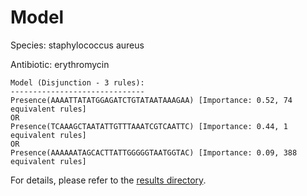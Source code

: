 
# Model

Species: staphylococcus aureus

Antibiotic: erythromycin

```
Model (Disjunction - 3 rules):
------------------------------
Presence(AAAATTATATGGAGATCTGTATAATAAAGAA) [Importance: 0.52, 74 equivalent rules]
OR
Presence(TCAAAGCTAATATTGTTTAAATCGTCAATTC) [Importance: 0.44, 1 equivalent rules]
OR
Presence(AAAAAATAGCACTTATTGGGGGTAATGGTAC) [Importance: 0.09, 388 equivalent rules]

```

For details, please refer to the [results directory](../../../../../results/scm_b/staphylococcus+aureus/erythromycin/repeat_8/).

